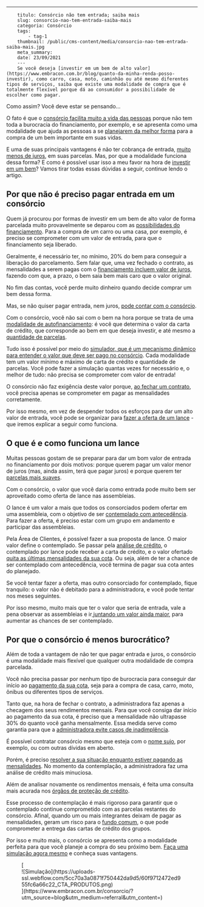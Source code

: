 ---
        titulo: Consórcio não tem entrada; saiba mais 
        slug: consorcio-nao-tem-entrada-saiba-mais
        categoria: Consórcio
        tags:
            - tag-1
        thumbnail: /public/cms-content/media/consorcio-nao-tem-entrada-saiba-mais.jpg
        meta_summary: 
        date: 23/09/2021
        ---
        Se você deseja [investir em um bem de alto valor](https://www.embracon.com.br/blog/quanto-da-minha-renda-posso-investir), como carro, casa, moto, caminhão ou até mesmo diferentes tipos de serviços, saiba que existe uma modalidade de compra que é totalmente flexível porque dá ao consumidor a possibilidade de escolher como pagar.

Como assim? Você deve estar se pensando…

O fato é que o [consórcio facilita muito a vida das pessoas](https://www.embracon.com.br/blog/o-que-e-e-como-funciona-o-consorcio-em-andamento) porque não tem toda a burocracia do financiamento, por exemplo, e se apresenta como uma modalidade que ajuda as pessoas a se [planejarem da melhor forma](https://www.embracon.com.br/blog/planejamento-financeiro-um-guia-para-as-financas-nao-sairem-de-controle) para a compra de um bem importante em suas vidas.

E uma de suas principais vantagens é não ter cobrança de entrada, [muito menos de juros](https://www.embracon.com.br/blog/consorcio-nao-tem-juros-entenda), em suas parcelas. Mas, por que a modalidade funciona dessa forma? E como é possível usar isso a meu favor na hora de [investir em um bem](https://www.embracon.com.br/blog/8-motivos-que-comprovam-que-consorcio-e-investimento)? Vamos tirar todas essas dúvidas a seguir, continue lendo o artigo.

Por que não é preciso pagar entrada em um consórcio 
----------------------------------------------------

Quem já procurou por formas de investir em um bem de alto valor de forma parcelada muito provavelmente se deparou com as [possibilidades do financiamento](https://www.embracon.com.br/blog/entenda-quais-sao-as-6-maiores-desvantagens-do-financiamento). Para a compra de um carro ou uma casa, por exemplo, é preciso se comprometer com um valor de entrada, para que o financiamento seja liberado.

Geralmente, é necessário ter, no mínimo, 20% do bem para conseguir a liberação do parcelamento. Sem falar que, uma vez fechado o contrato, as mensalidades a serem pagas com o [financiamento incluem valor de juros](https://www.embracon.com.br/blog/financiamento-emprestimo-ou-consorcio-conheca-todas-as-opcoes), fazendo com que, a prazo, o bem saia bem mais caro que o valor original.

No fim das contas, você perde muito dinheiro quando decide comprar um bem dessa forma.

Mas, se não quiser pagar entrada, nem juros, [pode contar com o consórcio](https://www.embracon.com.br/blog/confira-10-vantagens-indiscutiveis-do-consorcio).

Com o consórcio, você não sai com o bem na hora porque se trata de uma [modalidade de autofinanciamento](https://www.embracon.com.br/blog/autofinanciamento-o-que-e-e-como-um-consorcio-pode-ajuda-lo): é você que determina o valor da carta de crédito, que corresponde ao bem em que deseja investir, e até mesmo a [quantidade de parcelas](https://www.embracon.com.br/conhecaoconsorcio/como-saber-quantas-parcelas-ja-paguei).

Tudo isso é possível por meio do [simulador, que é um mecanismo dinâmico para entender o valor que deve ser pago no consórcio](https://www.embracon.com.br/blog/descubra-como-fazer-uma-simulacao-no-consorcio). Cada modalidade tem um valor mínimo e máximo de carta de crédito e quantidade de parcelas. Você pode fazer a simulação quantas vezes for necessário e, o melhor de tudo: não precisa se comprometer com valor de entrada!

O consórcio não faz exigência deste valor porque, [ao fechar um contrato](https://www.embracon.com.br/blog/saiba-o-que-avaliar-antes-de-assinar-um-contrato-de-consorcio), você precisa apenas se comprometer em pagar as mensalidades corretamente.

Por isso mesmo, em vez de despender todos os esforços para dar um alto valor de entrada, você pode se organizar para [fazer a oferta de um lance](https://www.embracon.com.br/blog/como-fazer-oferta-de-lance-em-consorcio) - que iremos explicar a seguir como funciona.

O que é e como funciona um lance 
---------------------------------

Muitas pessoas gostam de se preparar para dar um bom valor de entrada no financiamento por dois motivos: porque querem pagar um valor menor de juros (mas, ainda assim, terá que pagar juros) e porque querem ter [parcelas mais suaves](https://www.embracon.com.br/blog/pagar-a-vista-ou-parcelado-o-que-e-melhor).

Com o consórcio, o valor que você daria como entrada pode muito bem ser aproveitado como oferta de lance nas assembleias.

O lance é um valor a mais que todos os consorciados podem ofertar em uma assembleia, com o objetivo de ser [contemplado com antecedência](https://www.embracon.com.br/blog/antecipar-um-consorcio-descubra-aqui). Para fazer a oferta, é preciso estar com um grupo em andamento e participar das assembleias.

Pela Área de Clientes, é possível fazer a sua proposta de lance. O maior valor define o contemplado. Se passar pela [análise de crédito](https://www.embracon.com.br/blog/como-funciona-a-analise-de-credito-no-consorcio), o contemplado por lance pode receber a carta de crédito, e o valor ofertado [quita as últimas mensalidades da sua cota](https://www.embracon.com.br/blog/como-quitar-a-cota-de-consorcio). Ou seja, além de ter a chance de ser contemplado com antecedência, você termina de pagar sua cota antes do planejado.

Se você tentar fazer a oferta, mas outro consorciado for contemplado, fique tranquilo: o valor não é debitado para a administradora, e você pode tentar nos meses seguintes.

Por isso mesmo, muito mais que ter o valor que seria de entrada, vale a pena observar as assembleias e ir[ juntando um valor ainda maior](https://www.embracon.com.br/blog/guardar-poupar-ou-investir-qual-a-diferenca-entre-os-termos), para aumentar as chances de ser contemplado.

Por que o consórcio é menos burocrático? 
-----------------------------------------

Além de toda a vantagem de não ter que pagar entrada e juros, o consórcio é uma modalidade mais flexível que qualquer outra modalidade de compra parcelada.

Você não precisa passar por nenhum tipo de burocracia para conseguir dar início ao [pagamento da sua cota](https://www.embracon.com.br/blog/entenda-o-que-e-e-como-funciona-uma-cota-de-consorcio), seja para a compra de casa, carro, moto, ônibus ou diferentes tipos de serviços.

Tanto que, na hora de fechar o contrato, a administradora faz apenas a checagem dos seus rendimentos mensais. Para que você consiga dar início ao pagamento da sua cota, é preciso que a mensalidade não ultrapasse 30% do quanto você ganha mensalmente. Essa medida serve como garantia para que a [administradora evite casos de inadimplência](https://www.embracon.com.br/blog/nao-consigo-pagar-meu-consorcio-e-agora).

É possível contratar consórcio mesmo que esteja com o [nome sujo](https://www.embracon.com.br/blog/afinal-posso-fazer-um-consorcio-mesmo-com-o-nome-sujo), por exemplo, ou com outras dívidas em aberto.

Porém, é preciso [resolver a sua situação enquanto estiver pagando as mensalidades](https://www.embracon.com.br/blog/saiba-o-que-fazer-para-limpar-o-nome). No momento da contemplação, a administradora faz uma análise de crédito mais minuciosa.

Além de analisar novamente os rendimentos mensais, é feita uma consulta mais acurada nos [órgãos de proteção de crédito](https://www.embracon.com.br/blog/o-que-e-o-spc-serasa-e-como-ele-influencia-na-sua-vida-financeira).

Esse processo de contemplação é mais rigoroso para garantir que o contemplado continue comprometido com as parcelas restantes do consórcio. Afinal, quando um ou mais integrantes deixam de pagar as mensalidades, geram um risco para o [fundo comum](https://www.embracon.com.br/conhecaoconsorcio/o-que-e-o-fundo-de-aquisicao-ou-fundo-comum-do-consorcio), o que pode comprometer a entrega das cartas de crédito dos grupos.

Por isso e muito mais, o consórcio se apresenta como a modalidade perfeita para que você planeje a compra do seu próximo bem. [Faça uma simulação agora mesmo](https://www.embracon.com.br/) e conheça suas vantagens.

<figure class="w-richtext-figure-type-image w-richtext-align-center">[<div>![Simulação](https://uploads-ssl.webflow.com/5cc70a3a0871f750442da9d5/60f9712472ed955fc6a66c22_CTA_PRODUTOS.png)</div>](https://www.embracon.com.br/consorcio/?utm_source=blog&utm_medium=referral&utm_content=)</figure>
        